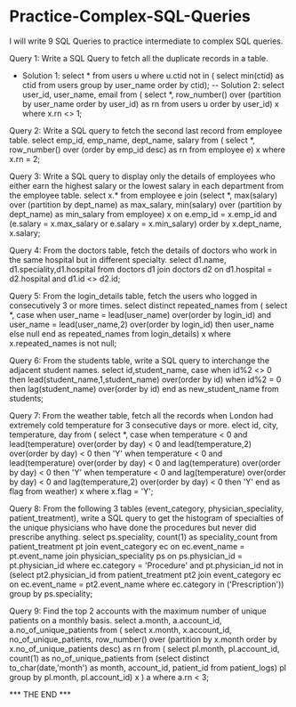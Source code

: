 # Practice-Complex-SQL-Queries
I will write 9 SQL Queries to practice intermediate to complex SQL queries.  


Query 1: Write a SQL Query to fetch all the duplicate records in a table.
- Solution 1:
select *
from users u
where u.ctid not in (
select min(ctid) as ctid
from users
group by user_name
order by ctid);
-- Solution 2: 
select user_id, user_name, email
from (
select *,
row_number() over (partition by user_name order by user_id) as rn
from users u
order by user_id) x
where x.rn <> 1;


Query 2: Write a SQL query to fetch the second last record from employee table.
select emp_id, emp_name, dept_name, salary
from (
select *,
row_number() over (order by emp_id desc) as rn
from employee e) x
where x.rn = 2;


Query 3: Write a SQL query to display only the details of employees who either earn the highest salary or the lowest salary in each department from the employee table.
select x.*
from employee e
join (select *,
max(salary) over (partition by dept_name) as max_salary,
min(salary) over (partition by dept_name) as min_salary
from employee) x
on e.emp_id = x.emp_id
and (e.salary = x.max_salary or e.salary = x.min_salary)
order by x.dept_name, x.salary;


Query 4: From the doctors table, fetch the details of doctors who work in the same hospital but in different specialty.
select d1.name, d1.speciality,d1.hospital
from doctors d1
join doctors d2
on d1.hospital = d2.hospital
and d1.id <> d2.id;


Query 5: From the login_details table, fetch the users who logged in consecutively 3 or more times.
select distinct repeated_names
from (
select *,
case when user_name = lead(user_name) over(order by login_id)
and  user_name = lead(user_name,2) over(order by login_id)
then user_name else null end as repeated_names
from login_details) x
where x.repeated_names is not null;


Query 6: From the students table, write a SQL query to interchange the adjacent student names.
select id,student_name,
case when id%2 <> 0 then lead(student_name,1,student_name) over(order by id)
when id%2 = 0 then lag(student_name) over(order by id) end as new_student_name
from students;


Query 7: From the weather table, fetch all the records when London had extremely cold temperature for 3 consecutive days or more.
elect id, city, temperature, day
from (
    select *,
        case when temperature < 0
              and lead(temperature) over(order by day) < 0
              and lead(temperature,2) over(order by day) < 0
        then 'Y'
        when temperature < 0
              and lead(temperature) over(order by day) < 0
              and lag(temperature) over(order by day) < 0
        then 'Y'
        when temperature < 0
              and lag(temperature) over(order by day) < 0
              and lag(temperature,2) over(order by day) < 0
        then 'Y'
        end as flag
    from weather) x
where x.flag = 'Y';


Query 8: From the following 3 tables (event_category, physician_speciality, patient_treatment), write a SQL query to get the histogram of specialties of the unique physicians who have done the procedures but never did prescribe anything.
select ps.speciality, count(1) as speciality_count
from patient_treatment pt
join event_category ec on ec.event_name = pt.event_name
join physician_speciality ps on ps.physician_id = pt.physician_id
where ec.category = 'Procedure'
and pt.physician_id not in (select pt2.physician_id
							from patient_treatment pt2
							join event_category ec on ec.event_name = pt2.event_name
							where ec.category in ('Prescription'))
group by ps.speciality;


Query 9: Find the top 2 accounts with the maximum number of unique patients on a monthly basis.
select a.month, a.account_id, a.no_of_unique_patients
from (
		select x.month, x.account_id, no_of_unique_patients,
			row_number() over (partition by x.month order by x.no_of_unique_patients desc) as rn
		from (
				select pl.month, pl.account_id, count(1) as no_of_unique_patients
				from (select distinct to_char(date,'month') as month, account_id, patient_id
						from patient_logs) pl
				group by pl.month, pl.account_id) x
     ) a
where a.rn < 3;


*** THE END ***
